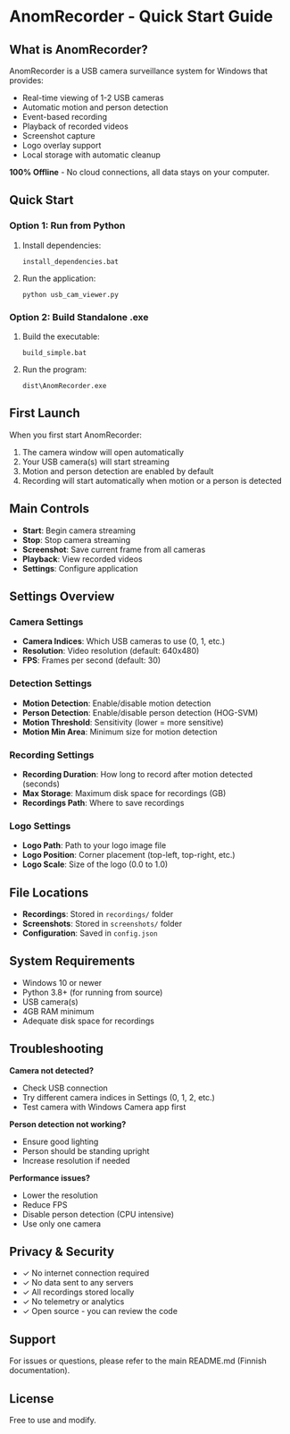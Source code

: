 # AnomRecorder - Quick Start Guide

## What is AnomRecorder?

AnomRecorder is a USB camera surveillance system for Windows that provides:
- Real-time viewing of 1-2 USB cameras
- Automatic motion and person detection
- Event-based recording
- Playback of recorded videos
- Screenshot capture
- Logo overlay support
- Local storage with automatic cleanup

**100% Offline** - No cloud connections, all data stays on your computer.

## Quick Start

### Option 1: Run from Python

1. Install dependencies:
   ```batch
   install_dependencies.bat
   ```

2. Run the application:
   ```batch
   python usb_cam_viewer.py
   ```

### Option 2: Build Standalone .exe

1. Build the executable:
   ```batch
   build_simple.bat
   ```

2. Run the program:
   ```
   dist\AnomRecorder.exe
   ```

## First Launch

When you first start AnomRecorder:

1. The camera window will open automatically
2. Your USB camera(s) will start streaming
3. Motion and person detection are enabled by default
4. Recording will start automatically when motion or a person is detected

## Main Controls

- **Start**: Begin camera streaming
- **Stop**: Stop camera streaming
- **Screenshot**: Save current frame from all cameras
- **Playback**: View recorded videos
- **Settings**: Configure application

## Settings Overview

### Camera Settings
- **Camera Indices**: Which USB cameras to use (0, 1, etc.)
- **Resolution**: Video resolution (default: 640x480)
- **FPS**: Frames per second (default: 30)

### Detection Settings
- **Motion Detection**: Enable/disable motion detection
- **Person Detection**: Enable/disable person detection (HOG-SVM)
- **Motion Threshold**: Sensitivity (lower = more sensitive)
- **Motion Min Area**: Minimum size for motion detection

### Recording Settings
- **Recording Duration**: How long to record after motion detected (seconds)
- **Max Storage**: Maximum disk space for recordings (GB)
- **Recordings Path**: Where to save recordings

### Logo Settings
- **Logo Path**: Path to your logo image file
- **Logo Position**: Corner placement (top-left, top-right, etc.)
- **Logo Scale**: Size of the logo (0.0 to 1.0)

## File Locations

- **Recordings**: Stored in `recordings/` folder
- **Screenshots**: Stored in `screenshots/` folder
- **Configuration**: Saved in `config.json`

## System Requirements

- Windows 10 or newer
- Python 3.8+ (for running from source)
- USB camera(s)
- 4GB RAM minimum
- Adequate disk space for recordings

## Troubleshooting

**Camera not detected?**
- Check USB connection
- Try different camera indices in Settings (0, 1, 2, etc.)
- Test camera with Windows Camera app first

**Person detection not working?**
- Ensure good lighting
- Person should be standing upright
- Increase resolution if needed

**Performance issues?**
- Lower the resolution
- Reduce FPS
- Disable person detection (CPU intensive)
- Use only one camera

## Privacy & Security

- ✓ No internet connection required
- ✓ No data sent to any servers
- ✓ All recordings stored locally
- ✓ No telemetry or analytics
- ✓ Open source - you can review the code

## Support

For issues or questions, please refer to the main README.md (Finnish documentation).

## License

Free to use and modify.
